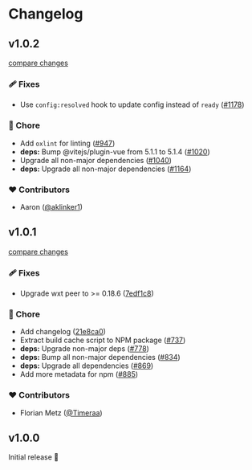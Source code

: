 # Changelog

## v1.0.2

[compare changes](https://github.com/wxt-dev/wxt/compare/module-vue-v1.0.1...module-vue-v1.0.2)

### 🩹 Fixes

- Use `config:resolved` hook to update config instead of `ready` ([#1178](https://github.com/wxt-dev/wxt/pull/1178))

### 🏡 Chore

- Add  `oxlint` for linting ([#947](https://github.com/wxt-dev/wxt/pull/947))
- **deps:** Bump @vitejs/plugin-vue from 5.1.1 to 5.1.4 ([#1020](https://github.com/wxt-dev/wxt/pull/1020))
- Upgrade all non-major dependencies ([#1040](https://github.com/wxt-dev/wxt/pull/1040))
- **deps:** Upgrade all non-major dependencies ([#1164](https://github.com/wxt-dev/wxt/pull/1164))

### ❤️ Contributors

- Aaron ([@aklinker1](http://github.com/aklinker1))

## v1.0.1

[compare changes](https://github.com/wxt-dev/wxt/compare/module-vue-v1.0.0...module-vue-v1.0.1)

### 🩹 Fixes

- Upgrade wxt peer to >= 0.18.6 ([7edf1c8](https://github.com/wxt-dev/wxt/commit/7edf1c8))

### 🏡 Chore

- Add changelog ([21e8ca0](https://github.com/wxt-dev/wxt/commit/21e8ca0))
- Extract build cache script to NPM package ([#737](https://github.com/wxt-dev/wxt/pull/737))
- **deps:** Upgrade non-major deps ([#778](https://github.com/wxt-dev/wxt/pull/778))
- **deps:** Bump all non-major dependencies ([#834](https://github.com/wxt-dev/wxt/pull/834))
- **deps:** Upgrade all dependencies ([#869](https://github.com/wxt-dev/wxt/pull/869))
- Add more metadata for npm ([#885](https://github.com/wxt-dev/wxt/pull/885))

### ❤️ Contributors

- Florian Metz ([@Timeraa](http://github.com/Timeraa))

## v1.0.0

Initial release 🎉